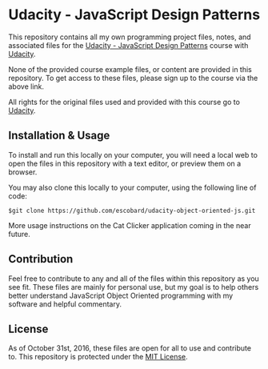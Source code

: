 # Udacity - JavaScript Design Patterns
This repository contains all my own programming project files, notes, and associated files for the [Udacity - JavaScript Design Patterns](https://www.udacity.com/course/javascript-design-patterns--ud989) course with [Udacity](https://www.udacity.com/). 

None of the provided course example files, or content are provided in this repository. To get access to these files, please sign up to the course via the above link.

All rights for the original files used and provided with this course go to 
[Udacity](https://www.udacity.com/).  
## Installation & Usage
To install and run this locally on your computer, you will need a local web to open the files in this repository with a text editor, or preview them on a browser.

You may also clone this locally to your computer, using the following line of code:
```
$git clone https://github.com/escobard/udacity-object-oriented-js.git
```

More usage instructions on the Cat Clicker application coming in the near future.
## Contribution
Feel free to contribute to any and all of the files within this repository as you see fit. These files are mainly for personal use, but my goal is to help others better understand JavaScript Object Oriented programming with my software and helpful commentary.
## License
As of October 31st, 2016, these files are open for all to use and contribute to. This repository is protected under the [MIT License](http://choosealicense.com/licenses/mit/).